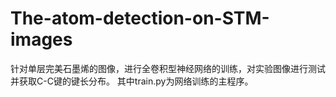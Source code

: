 # The-atom-detection-on-STM-images

针对单层完美石墨烯的图像，进行全卷积型神经网络的训练，对实验图像进行测试并获取C-C键的键长分布。
其中train.py为网络训练的主程序。
